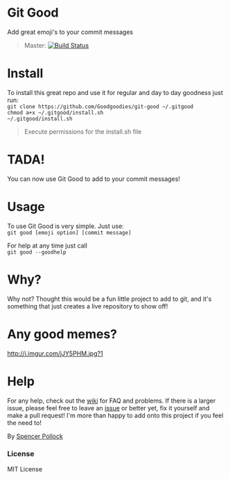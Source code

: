# Git Good
Add great emoji's to your commit messages  
> Master: [![Build Status](https://travis-ci.org/Goodgoodies/git-good.svg?branch=master)](https://travis-ci.org/Goodgoodies/git-good)


# Install
To install this great repo and use it for regular and day to day goodness just run:  
`git clone https://github.com/Goodgoodies/git-good ~/.gitgood`  
`chmod a+x ~/.gitgood/install.sh`  
`~/.gitgood/install.sh`  
> Execute permissions for the install.sh file

# TADA!
You can now use Git Good to add to your commit messages!

# Usage
To use Git Good is very simple. Just use:  
`git good [emoji option] [commit message]`  
    
For help at any time just call  
`git good --goodhelp`  

# Why?
Why not? Thought this would be a fun little project to add to git, and it's something that just creates a live repository to show off!

# Any good memes?
http://i.imgur.com/jJY5PHM.jpg?1

# Help
For any help, check out the [wiki](https://github.com/srepollock/git-good/wiki) for FAQ and problems.
If there is a larger issue, please feel free to leave an [issue](https://github.com/srepollock/git-good/issues) or better yet, fix it yourself and make a pull request! I'm more than happy to add onto this project if you feel the need to!

By [Spencer Pollock](http://spollock.ca)

### License
MIT License
